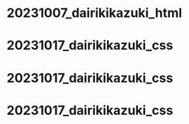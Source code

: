 # 20231007_dairikikazuki_html
# 20231017_dairikikazuki_css
# 20231017_dairikikazuki_css
# 20231017_dairikikazuki_css
